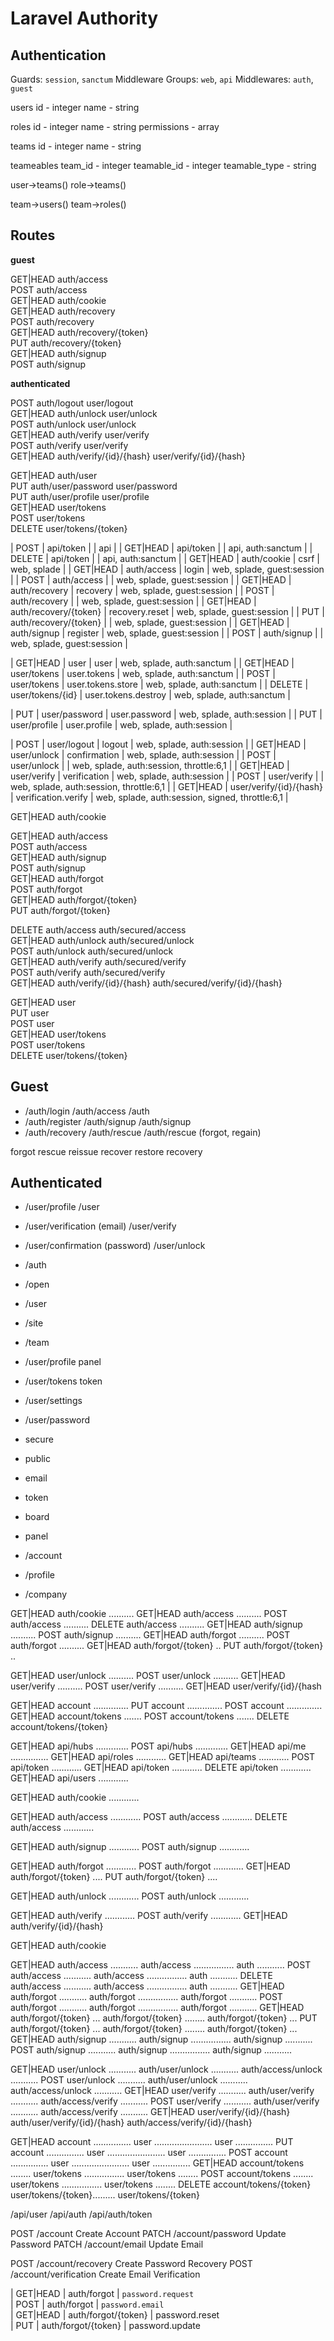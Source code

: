 # Laravel Authority

## Authentication

Guards: `session`, `sanctum`
Middleware Groups: `web`, `api`
Middlewares: `auth`, `guest`

users
    id - integer
    name - string
 
roles
    id - integer
    name - string
    permissions - array
 
teams
    id - integer
    name - string
 
teameables
    team_id - integer
    teamable_id - integer
    teamable_type - string

user->teams()
role->teams()

team->users()
team->roles()


## Routes

**guest**

GET|HEAD  auth/access                   
POST      auth/access                   
GET|HEAD  auth/cookie                   
GET|HEAD  auth/recovery                 
POST      auth/recovery                 
GET|HEAD  auth/recovery/{token}         
PUT       auth/recovery/{token}         
GET|HEAD  auth/signup                   
POST      auth/signup                   

**authenticated**

POST      auth/logout                   user/logout                   
GET|HEAD  auth/unlock                   user/unlock                   
POST      auth/unlock                   user/unlock                   
GET|HEAD  auth/verify                   user/verify                   
POST      auth/verify                   user/verify                   
GET|HEAD  auth/verify/{id}/{hash}       user/verify/{id}/{hash}       

GET|HEAD  auth/user                     
PUT       auth/user/password            user/password            
PUT       auth/user/profile             user/profile             
GET|HEAD  user/tokens                   
POST      user/tokens                   
DELETE    user/tokens/{token}           



| POST     | api/token               |                     | api                                             |
| GET|HEAD | api/token               |                     | api, auth:sanctum                               |
| DELETE   | api/token               |                     | api, auth:sanctum                               |
| GET|HEAD | auth/cookie             | csrf                | web, splade                                     |
| GET|HEAD | auth/access             | login               | web, splade, guest:session                      |
| POST     | auth/access             |                     | web, splade, guest:session                      |
| GET|HEAD | auth/recovery           | recovery            | web, splade, guest:session                      |
| POST     | auth/recovery           |                     | web, splade, guest:session                      |
| GET|HEAD | auth/recovery/{token}   | recovery.reset      | web, splade, guest:session                      |
| PUT      | auth/recovery/{token}   |                     | web, splade, guest:session                      |
| GET|HEAD | auth/signup             | register            | web, splade, guest:session                      |
| POST     | auth/signup             |                     | web, splade, guest:session                      |

| GET|HEAD | user                    | user                | web, splade, auth:sanctum                       |
| GET|HEAD | user/tokens             | user.tokens         | web, splade, auth:sanctum                       |
| POST     | user/tokens             | user.tokens.store   | web, splade, auth:sanctum                       |
| DELETE   | user/tokens/{id}        | user.tokens.destroy | web, splade, auth:sanctum                       |

| PUT      | user/password           | user.password       | web, splade, auth:session                       |
| PUT      | user/profile            | user.profile        | web, splade, auth:session                       |

| POST     | user/logout             | logout              | web, splade, auth:session                       |
| GET|HEAD | user/unlock             | confirmation        | web, splade, auth:session                       |
| POST     | user/unlock             |                     | web, splade, auth:session, throttle:6,1         |
| GET|HEAD | user/verify             | verification        | web, splade, auth:session                       |
| POST     | user/verify             |                     | web, splade, auth:session, throttle:6,1         |
| GET|HEAD | user/verify/{id}/{hash} | verification.verify | web, splade, auth:session, signed, throttle:6,1 |




GET|HEAD   auth/cookie            

<!-- guest:session -->
GET|HEAD   auth/access            
POST       auth/access            
GET|HEAD   auth/signup            
POST       auth/signup            
GET|HEAD   auth/forgot            
POST       auth/forgot            
GET|HEAD   auth/forgot/{token}    
PUT        auth/forgot/{token}    

<!-- auth:session -->
DELETE     auth/access               auth/secured/access            
GET|HEAD   auth/unlock               auth/secured/unlock            
POST       auth/unlock               auth/secured/unlock            
GET|HEAD   auth/verify               auth/secured/verify            
POST       auth/verify               auth/secured/verify            
GET|HEAD   auth/verify/{id}/{hash}   auth/secured/verify/{id}/{hash}

GET|HEAD   user                   
PUT        user                   
POST       user                   
GET|HEAD   user/tokens            
POST       user/tokens            
DELETE     user/tokens/{token}    

## Guest

- /auth/login                       /auth/access            /auth
- /auth/register                    /auth/signup            /auth/signup
- /auth/recovery                    /auth/rescue            /auth/rescue    (forgot, regain)

forgot
rescue
reissue
recover
restore
recovery

## Authenticated

- /user/profile                     /user
- /user/verification (email)        /user/verify
- /user/confirmation (password)     /user/unlock

- /auth
- /open
- /user
- /site
- /team

- /user/profile                 panel
- /user/tokens                  token

- /user/settings
- /user/password

- secure
- public

- email
- token
- board
- panel

- /account
- /profile
- /company

GET|HEAD  auth/cookie ..........
GET|HEAD  auth/access ..........
POST      auth/access ..........
DELETE    auth/access ..........
GET|HEAD  auth/signup ..........
POST      auth/signup ..........
GET|HEAD  auth/forgot ..........
POST      auth/forgot ..........
GET|HEAD  auth/forgot/{token} ..
PUT       auth/forgot/{token} ..

GET|HEAD  user/unlock ..........
POST      user/unlock ..........
GET|HEAD  user/verify ..........
POST      user/verify ..........
GET|HEAD  user/verify/{id}/{hash

GET|HEAD  account ..............
PUT       account ..............
POST      account ..............
GET|HEAD  account/tokens .......
POST      account/tokens .......
DELETE    account/tokens/{token}

GET|HEAD  api/hubs .............
POST      api/hubs .............
GET|HEAD  api/me ...............
GET|HEAD  api/roles ............
GET|HEAD  api/teams ............
POST      api/token ............
GET|HEAD  api/token ............
DELETE    api/token ............
GET|HEAD  api/users ............



GET|HEAD  auth/cookie ............

GET|HEAD  auth/access ............
POST      auth/access ............
DELETE    auth/access ............

GET|HEAD  auth/signup ............
POST      auth/signup ............

GET|HEAD  auth/forgot ............
POST      auth/forgot ............
GET|HEAD  auth/forgot/{token} ....
PUT       auth/forgot/{token} ....

GET|HEAD  auth/unlock ............
POST      auth/unlock ............

GET|HEAD  auth/verify ............
POST      auth/verify ............
GET|HEAD  auth/verify/{id}/{hash} 



GET|HEAD    auth/cookie

GET|HEAD    auth/access ...........  auth/access ................  auth ...........
POST        auth/access ...........  auth/access ................  auth ...........
DELETE      auth/access ...........  auth/access ................  auth ...........
GET|HEAD    auth/forgot ...........  auth/forgot ................  auth/forgot ...........
POST        auth/forgot ...........  auth/forgot ................  auth/forgot ...........
GET|HEAD    auth/forgot/{token} ...  auth/forgot/{token} ........  auth/forgot/{token} ...
PUT         auth/forgot/{token} ...  auth/forgot/{token} ........  auth/forgot/{token} ...
GET|HEAD    auth/signup ...........  auth/signup ................  auth/signup ...........
POST        auth/signup ...........  auth/signup ................  auth/signup ...........

GET|HEAD    user/unlock ...........  auth/user/unlock ...........  auth/access/unlock ...........
POST        user/unlock ...........  auth/user/unlock ...........  auth/access/unlock ...........
GET|HEAD    user/verify ...........  auth/user/verify ...........  auth/access/verify ...........
POST        user/verify ...........  auth/user/verify ...........  auth/access/verify ...........
GET|HEAD    user/verify/{id}/{hash}  auth/user/verify/{id}/{hash}  auth/access/verify/{id}/{hash}

GET|HEAD    account ...............  user .......................  user ...............
PUT         account ...............  user .......................  user ...............
POST        account ...............  user .......................  user ...............
GET|HEAD    account/tokens ........  user/tokens ................  user/tokens ........
POST        account/tokens ........  user/tokens ................  user/tokens ........
DELETE      account/tokens/{token}   user/tokens/{token}.........  user/tokens/{token} 


/api/user
/api/auth
/api/auth/token

POST   /account                 Create Account
PATCH  /account/password        Update Password
PATCH  /account/email           Update Email

POST   /account/recovery        Create Password Recovery
POST   /account/verification    Create Email Verification


| GET|HEAD | auth/forgot              | `password.request`    
| POST     | auth/forgot              | `password.email`        
| GET|HEAD | auth/forgot/{token}      | password.reset        
| PUT      | auth/forgot/{token}      | password.update       
